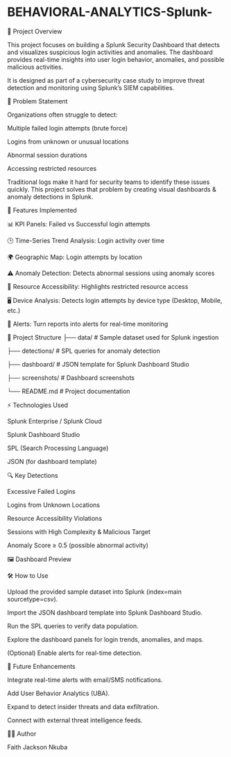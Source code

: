 # BEHAVIORAL-ANALYTICS-Splunk-

📌 Project Overview

This project focuses on building a Splunk Security Dashboard that detects and visualizes suspicious login activities and anomalies. The dashboard provides real-time insights into user login behavior, anomalies, and possible malicious activities.

It is designed as part of a cybersecurity case study to improve threat detection and monitoring using Splunk’s SIEM capabilities.

🎯 Problem Statement

Organizations often struggle to detect:

Multiple failed login attempts (brute force)

Logins from unknown or unusual locations

Abnormal session durations

Accessing restricted resources

Traditional logs make it hard for security teams to identify these issues quickly.
This project solves that problem by creating visual dashboards & anomaly detections in Splunk.

🚀 Features Implemented

📊 KPI Panels: Failed vs Successful login attempts

🕒 Time-Series Trend Analysis: Login activity over time

🌍 Geographic Map: Login attempts by location

⚠️ Anomaly Detection: Detects abnormal sessions using anomaly scores

🔑 Resource Accessibility: Highlights restricted resource access

🖥️ Device Analysis: Detects login attempts by device type (Desktop, Mobile, etc.)

🔔 Alerts: Turn reports into alerts for real-time monitoring

📂 Project Structure
├── data/                 # Sample dataset used for Splunk ingestion

├── detections/           # SPL queries for anomaly detection

├── dashboard/            # JSON template for Splunk Dashboard Studio

├── screenshots/          # Dashboard screenshots

└── README.md             # Project documentation

⚡ Technologies Used

Splunk Enterprise / Splunk Cloud

Splunk Dashboard Studio

SPL (Search Processing Language)

JSON (for dashboard template)

🔍 Key Detections

Excessive Failed Logins

Logins from Unknown Locations

Resource Accessibility Violations

Sessions with High Complexity & Malicious Target

Anomaly Score ≥ 0.5 (possible abnormal activity)

🖼️ Dashboard Preview

🛠️ How to Use

Upload the provided sample dataset into Splunk (index=main sourcetype=csv).

Import the JSON dashboard template into Splunk Dashboard Studio.

Run the SPL queries to verify data population.

Explore the dashboard panels for login trends, anomalies, and maps.

(Optional) Enable alerts for real-time detection.

📌 Future Enhancements

Integrate real-time alerts with email/SMS notifications.

Add User Behavior Analytics (UBA).

Expand to detect insider threats and data exfiltration.

Connect with external threat intelligence feeds.

👩‍💻 Author

Faith Jackson Nkuba

